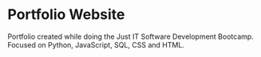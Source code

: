 # Portfolio Website

Portfolio created while doing the Just IT Software Development Bootcamp.  
Focused on Python, JavaScript, SQL, CSS and HTML.

